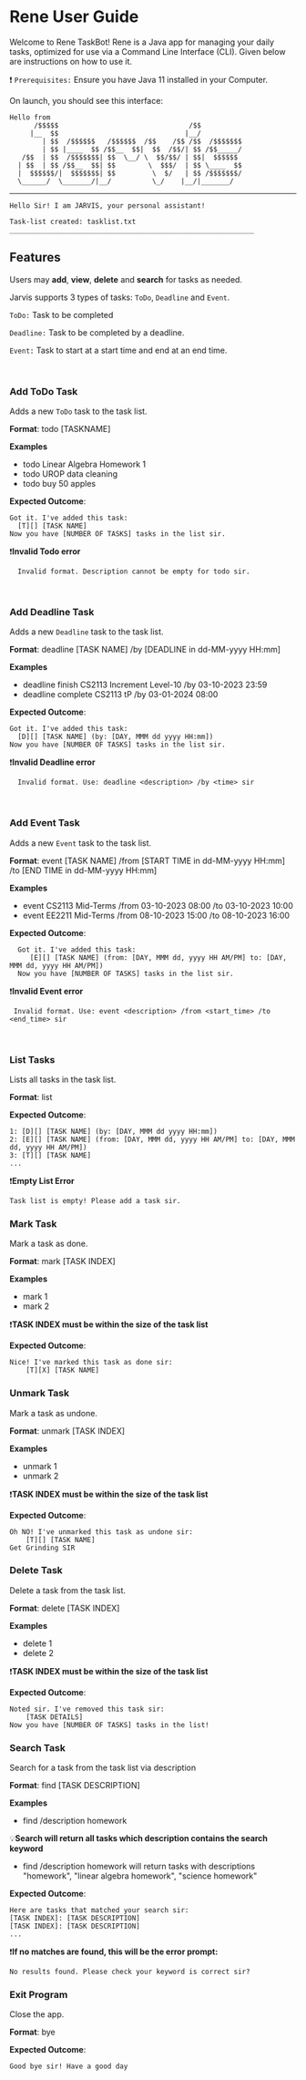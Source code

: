 # Rene User Guide

Welcome to Rene TaskBot!
Rene is a Java app for managing your daily tasks, optimized for use via a Command Line Interface (CLI). Given below are instructions on how to use it.


❗ `Prerequisites:` Ensure you have Java 11 installed in your Computer.

On launch, you should see this interface:

    Hello from
          /$$$$$                                /$$          
         |__  $$                               |__/          
            | $$  /$$$$$$   /$$$$$$  /$$    /$$ /$$  /$$$$$$$
            | $$ |____  $$ /$$__  $$|  $$  /$$/| $$ /$$_____/
       /$$  | $$  /$$$$$$$| $$  \__/ \  $$/$$/ | $$|  $$$$$$
      | $$  | $$ /$$__  $$| $$        \  $$$/  | $$ \____  $$
      |  $$$$$$/|  $$$$$$$| $$         \  $/   | $$ /$$$$$$$/
      \______/  \_______/|__/          \_/    |__/|_______/
____________________________________________________________
    Hello Sir! I am JARVIS, your personal assistant!

    Task-list created: tasklist.txt
    ____________________________________________________________

## Features
Users may **add**, **view**, **delete** and **search** for tasks as needed.

Jarvis supports 3 types of tasks: `ToDo`, `Deadline` and `Event`.

`ToDo:` Task to be completed

`Deadline:` Task to be completed by a deadline.

`Event:` Task to start at a start time and end at an end time.

<br/>

### Add ToDo Task
Adds a new `ToDo` task to the task list.

**Format**: todo [TASKNAME]

**Examples**

- todo Linear Algebra Homework 1
- todo UROP data cleaning
- todo buy 50 apples

**Expected Outcome**:

    Got it. I've added this task:
      [T][] [TASK NAME]
    Now you have [NUMBER OF TASKS] tasks in the list sir.

❗**Invalid Todo error**

      Invalid format. Description cannot be empty for todo sir.
<br/>

### Add Deadline Task
Adds a new `Deadline` task to the task list.

**Format**: deadline [TASK NAME] /by [DEADLINE in dd-MM-yyyy HH:mm]

**Examples**

- deadline finish CS2113 Increment Level-10 /by 03-10-2023 23:59
- deadline complete CS2113 tP /by 03-01-2024 08:00

**Expected Outcome**:

    Got it. I've added this task:
      [D][] [TASK NAME] (by: [DAY, MMM dd yyyy HH:mm])
    Now you have [NUMBER OF TASKS] tasks in the list sir.

❗**Invalid Deadline error**

      Invalid format. Use: deadline <description> /by <time> sir
<br/>

### Add Event Task
Adds a new `Event` task to the task list.

**Format**: event [TASK NAME] /from [START TIME in dd-MM-yyyy HH:mm] /to [END TIME in dd-MM-yyyy HH:mm]

**Examples**

- event CS2113 Mid-Terms /from 03-10-2023 08:00 /to 03-10-2023 10:00
- event EE2211 Mid-Terms /from 08-10-2023 15:00 /to 08-10-2023 16:00

**Expected Outcome**:

      Got it. I've added this task:
         [E][] [TASK NAME] (from: [DAY, MMM dd, yyyy HH AM/PM] to: [DAY, MMM dd, yyyy HH AM/PM])
      Now you have [NUMBER OF TASKS] tasks in the list sir.

❗**Invalid Event error**

     Invalid format. Use: event <description> /from <start_time> /to <end_time> sir
<br/>

### List Tasks
Lists all tasks in the task list.

**Format**: list

**Expected Outcome**:

    1: [D][] [TASK NAME] (by: [DAY, MMM dd yyyy HH:mm])
    2: [E][] [TASK NAME] (from: [DAY, MMM dd, yyyy HH AM/PM] to: [DAY, MMM dd, yyyy HH AM/PM])
    3: [T][] [TASK NAME]
    ...

❗**Empty List Error**

    Task list is empty! Please add a task sir.

### Mark Task
Mark a task as done.

**Format**: mark [TASK INDEX]

**Examples**

- mark 1
- mark 2

❗**TASK INDEX must be within the size of the task list**

**Expected Outcome**:

    Nice! I've marked this task as done sir:
        [T][X] [TASK NAME] 

### Unmark Task
Mark a task as undone.

**Format**: unmark [TASK INDEX]

**Examples**

- unmark 1
- unmark 2

❗**TASK INDEX must be within the size of the task list**

**Expected Outcome**:

    Oh NO! I've unmarked this task as undone sir:
        [T][] [TASK NAME] 
    Get Grinding SIR

### Delete Task
Delete a task from the task list.

**Format**: delete [TASK INDEX]

**Examples**

- delete 1
- delete 2

❗**TASK INDEX must be within the size of the task list**

**Expected Outcome**:

    Noted sir. I've removed this task sir:
        [TASK DETAILS]
    Now you have [NUMBER OF TASKS] tasks in the list! 

### Search Task
Search for a task from the task list via description

**Format**: find [TASK DESCRIPTION]

**Examples**

- find /description homework

💡**Search will return all tasks which description contains the search keyword**

- find /description homework will return tasks with descriptions "homework", "linear algebra homework", "science homework"

**Expected Outcome**:

    Here are tasks that matched your search sir:
    [TASK INDEX]: [TASK DESCRIPTION]
    [TASK INDEX]: [TASK DESCRIPTION]
    ...

❗**If no matches are found, this will be the error prompt:**

    No results found. Please check your keyword is correct sir?

### Exit Program
Close the app.

**Format**: bye

**Expected Outcome**:

    Good bye sir! Have a good day
